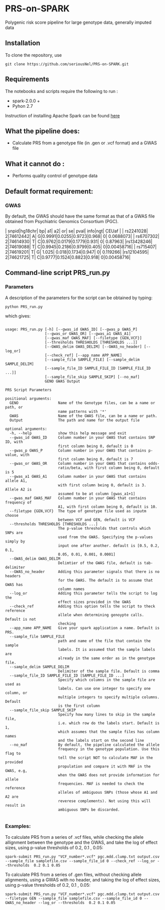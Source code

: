 # PRS-on-SPARK
Polygenic risk score pipeline for large genotype data, generally imputed data

## Installation

To clone the repository, use 
```
git clone https://github.com/seriousNel/PRS-on-SPARK.git
```

## Requirements

The notebooks and scripts require the following to run :

+ spark-2.0.0 +
+ Pyhon 2.7

Instruction of installing Apache Spark can be found [here](https://www.santoshsrinivas.com/installing-apache-spark-on-ubuntu-16-04/)

## What the pipeline does:
+ Calculate PRS from a genotype file (in .gen or .vcf format) and a GWAS file 
## What it cannot do :
+ Performs quality control of genotype data

## Default format requirement:
### GWAS
By default, the GWAS should have the same format as that of a GWAS file obtained from Psychiatric Genomics Consortium (PGC). 

|     snpid|hg18chr|      bp| a1| a2|    or|    se|  pval| info|ngt|    CEUaf |
| rs2241028|      2|74612442|  A|  G|0.9991|0.0255|0.9723|0.968|  0| 0.0688073|
| rs6707302|      2|74614930|  T|  C|0.9762|0.0179|0.1779|0.931|  0|   0.87963|
|rs13428246|      2|74619088|  T|  C|0.9945|0.2186|0.9799|0.405|  0|0.00458716|
|  rs715407|      2|74619201|  T|  G| 1.025| 0.018|0.1734|0.947|  0|  0.119266|
|rs12104595|      2|74621725|  T|  C|0.9777|0.1524|0.8823|0.918|  0|0.00458716|



## Command-line script PRS_run.py
### Parameters
A description of the parameters for the script can be obtained by typing: 
```
python PRS_run.py
```
which gives: 

```

usage: PRS_run.py [-h] [--gwas_id GWAS_ID] [--gwas_p GWAS_P]
                  [--gwas_or GWAS_OR] [--gwas_a1 GWAS_A1]
                  [--gwas_maf GWAS_MAF] [--filetype {GEN,VCF}]
                  [--thresholds THRESHOLDS [THRESHOLDS ...]]
                  [--GWAS_delim GWAS_DELIM] [--GWAS_no_header] [--log_or]
                  [--check_ref] [--app_name APP_NAME]
                  [--sample_file SAMPLE_FILE] [--sample_delim SAMPLE_DELIM]
                  [--sample_file_ID SAMPLE_FILE_ID [SAMPLE_FILE_ID ...]]
                  [--sample_file_skip SAMPLE_SKIP] [--no_maf]
                  GENO GWAS Output

PRS Script Parameters

positional arguments:
  GENO                  Name of the Genotype files, can be a name or path, or
                        name patterns with '*'
  GWAS                  Name of the GWAS file, can be a name or path.
  Output                The path and name for the output file

optional arguments:
  -h, --help            show this help message and exit
  --gwas_id GWAS_ID     Column number in your GWAS that contains SNP ID, with
                        first column being 0, default is 0
  --gwas_p GWAS_P       Column number in your GWAS that contains p-value, with
                        first column being 0, default is 7
  --gwas_or GWAS_OR     Column number in your GWAS that contains odds-
                        ratio/beta, with first column being 0, default is 5
  --gwas_a1 GWAS_A1     Column number in your GWAS that contains allele A1,
                        with first column being 0, default is 3. Allele A2 is
                        assumed to be at column [gwas_a1+1]
  --gwas_maf GWAS_MAF   Column number in your GWAS that contains frequency of
                        A1, with first column being 0, default is 10.
  --filetype {GEN,VCF}  The type of genotype file used as inputm choose
                        between VCF and GEN, default is VCF
  --thresholds THRESHOLDS [THRESHOLDS ...]
                        The p-value thresholds that controls which SNPs are
                        used from the GWAS. Specifying the p-values simply by
                        input one after another. default is [0.5, 0.2, 0.1,
                        0.05, 0.01, 0.001, 0.0001]
  --GWAS_delim GWAS_DELIM
                        Delimtier of the GWAS file, default is tab-delimiter
  --GWAS_no_header      Adding this parameter signals that there is no headers
                        for the GWAS. The default is to assume that GWAS has
                        column names
  --log_or              Adding this parameter tells the script to log the
                        effect sizes provided in the GWAS
  --check_ref           Adding this option tells the script to theck reference
                        allele when determining genoypte calls. Default is not
                        checking
  --app_name APP_NAME   Give your spark application a name. Default is PRS.
  --sample_file SAMPLE_FILE
                        path and name of the file that contain the sample
                        labels. It is assumed that the sample labels are
                        already in the same order as in the genotype file.
  --sample_delim SAMPLE_DELIM
                        Delimiter of the sample file. Default is comma
  --sample_file_ID SAMPLE_FILE_ID [SAMPLE_FILE_ID ...]
                        Specify which columns in the sample file are used as
                        labels. Can use one integer to specify one column, or
                        multiple integers to specify multiple columns. Default
                        is the first column
  --sample_file_skip SAMPLE_SKIP
                        Specify how many lines to skip in the sample file,
                        i.e. which row do the labels start. Default is 1,
                        which assumes that the sample files has column names
                        and the labels start on the second line
  --no_maf              By default, the pipeline calculated the allele
                        frequency in the genotype population. Use this flag to
                        tell the script NOT to calculate MAF in the provided
                        propulation and compare it with MAF in the GWAS, e.g,
                        when the GWAS does not provide information for allele
                        frequencies. MAF is needed to check the reference
                        alleles of ambiguous SNPs (those whose A1 and A2 are
                        reverese complements). Not using this will result in
                        ambiguous SNPs be discarded.


```

### Examples:
To calculate PRS from a series of .vcf files, while checking the allele allignment between the genotype and the GWAS, and take the log of effect sizes, using p-value thresholds of 0.2, 0.1 , 0.05:
```
spark-submit PRS_run.py "VCF_number*.vcf" pgc.mdd.clump.txt output.csv --sample_file samplefile.csv --sample_file_id 0 --check_ref --log_or --thresholds  0.2 0.1 0.05
```
To calculate PRS from a series of .gen files, without checking allele alignments, using a GWAS with no header, and taking the log of effect sizes, using p-value thresholds of 0.2, 0.1 , 0.05:

```
spark-submit PRS_run.py "VCF_number*.vcf" pgc.mdd.clump.txt output.csv --filetype GEN --sample_file samplefile.csv --sample_file_id 0 --GWAS_no_header --log_or --thresholds  0.2 0.1 0.05
```

